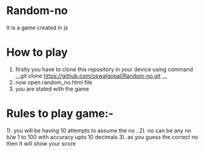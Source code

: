 # Random-no
It is a game created in js 
# How to play
1) firslty you have to clone this repository in your device using command __git clone https://github.com/oswalgopal/Random-no.git __
2) now open random_no.html file 
3) you are stated with the game

# Rules to play game:-
1). you will be having 10 attempts to assume the no .
2). no can be any no b/w 1 to 100 with accuracy upto 10 decimals
3). as you guess the correct no then It will show your score
